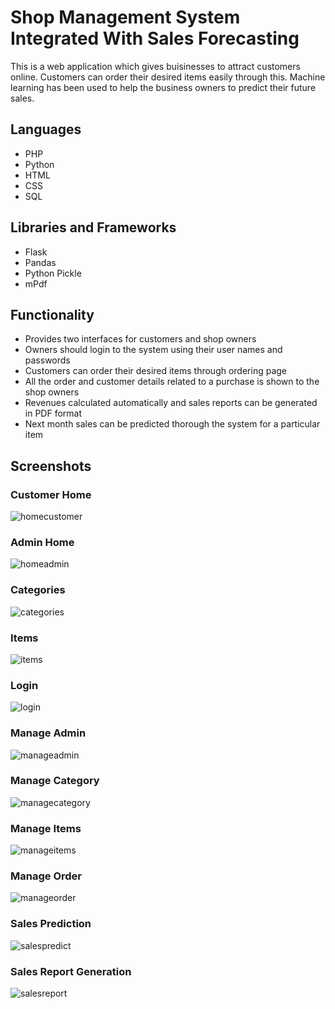 
# Shop Management System Integrated With Sales Forecasting

This is a web application which gives buisinesses to attract customers online. Customers can order their desired items easily through this. Machine learning has been used to help the business owners to predict their future sales.

## Languages
- PHP
- Python
- HTML
- CSS
- SQL

## Libraries and Frameworks

- Flask
- Pandas
- Python Pickle
- mPdf

## Functionality

- Provides two interfaces for customers and shop owners
- Owners should login to the system using their user names and passwords
- Customers can order their desired items through ordering page
- All the order and customer details related to a purchase is shown to the shop owners
- Revenues calculated automatically and sales reports can be generated in PDF format
- Next month sales can be predicted thorough the system for a particular item


## Screenshots
### Customer Home

![homecustomer](https://user-images.githubusercontent.com/81064767/200163627-61dea53d-f4f1-46ef-96da-f1b5383d3963.jpg)

### Admin Home

![homeadmin](https://user-images.githubusercontent.com/81064767/200163625-f22e42fe-4efe-484e-ac57-4dc6b7475dc5.jpg)

### Categories

![categories](https://user-images.githubusercontent.com/81064767/200163622-18059394-6c4d-489b-abcb-304bb917b434.jpg)

### Items

![items](https://user-images.githubusercontent.com/81064767/200163635-ddc32bbf-f5b2-4972-b991-54977f69639a.jpg)

### Login

![login](https://user-images.githubusercontent.com/81064767/200163640-495e4ca1-2366-4e3e-a994-073990b54c16.jpg)

### Manage Admin

![manageadmin](https://user-images.githubusercontent.com/81064767/200163641-3956874a-43be-466f-a941-592f4e236673.jpg)

### Manage Category

![managecategory](https://user-images.githubusercontent.com/81064767/200163646-77237687-0db7-4e1d-9186-a48e6ee0360b.jpg)

### Manage Items

![manageitems](https://user-images.githubusercontent.com/81064767/200163649-ccc0d4ae-9f56-4e1d-bc83-5d9c8720bae1.jpg)

### Manage Order
![manageorder](https://user-images.githubusercontent.com/81064767/200163653-045a7d1b-79ab-4810-9e68-b8e55ea2b515.jpg)

### Sales Prediction

![salespredict](https://user-images.githubusercontent.com/81064767/200163655-505b2cc4-4f97-49f6-8a8b-c0d90c6eb9c2.jpg)

### Sales Report Generation

![salesreport](https://user-images.githubusercontent.com/81064767/200163658-cace94c7-0814-4a17-92c1-8832d909f5b0.jpg)





